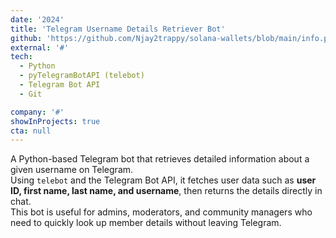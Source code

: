 ```yaml
---
date: '2024'
title: 'Telegram Username Details Retriever Bot'
github: 'https://github.com/Njay2trappy/solana-wallets/blob/main/info.py'
external: '#'
tech:
  - Python
  - pyTelegramBotAPI (telebot)
  - Telegram Bot API
  - Git

company: '#'
showInProjects: true
cta: null
---
```


A Python-based Telegram bot that retrieves detailed information about a given username on Telegram.  
Using `telebot` and the Telegram Bot API, it fetches user data such as **user ID, first name, last name, and username**, then returns the details directly in chat.  
This bot is useful for admins, moderators, and community managers who need to quickly look up member details without leaving Telegram.

